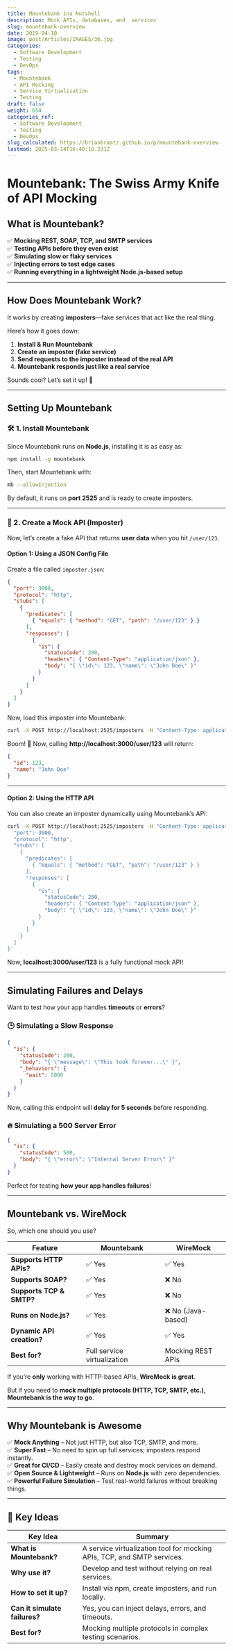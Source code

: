 ```yaml
---
title: Mountebank ina Nutshell
description: Mock APIs, databases, and  services
slug: mountebank-overview
date: 2019-04-10
image: post/Articles/IMAGES/36.jpg
categories:
  - Software Development
  - Testing
  - DevOps
tags:
  - Mountebank
  - API Mocking
  - Service Virtualization
  - Testing
draft: false
weight: 654
categories_ref:
  - Software Development
  - Testing
  - DevOps
slug_calculated: https://brianbraatz.github.io/p/mountebank-overview
lastmod: 2025-03-14T16:40:18.231Z
---
```

# Mountebank: The Swiss Army Knife of API Mocking

## What is Mountebank?

<!-- Okay, so you've heard of **WireMock**, but what if I told you there's another tool that can mock **more than just HTTP APIs**? Meet **Mountebank**—a powerful, open-source **service virtualization tool** that lets you **mock APIs, databases, TCP services, SMTP servers, and more**.  

Think of it like WireMock, but with **extra superpowers**. 💪  

It’s perfect for:   -->

✅ **Mocking REST, SOAP, TCP, and SMTP services**\
✅ **Testing APIs before they even exist**\
✅ **Simulating slow or flaky services**\
✅ **Injecting errors to test edge cases**\
✅ **Running everything in a lightweight Node.js-based setup**

<!-- If you're working with **microservices, CI/CD pipelines, or complex testing scenarios**, **Mountebank** is your new best friend.   -->

***

## How Does Mountebank Work?

It works by creating **imposters**—fake services that act like the real thing.

Here’s how it goes down:

1. **Install & Run Mountebank**
2. **Create an imposter (fake service)**
3. **Send requests to the imposter instead of the real API**
4. **Mountebank responds just like a real service**

Sounds cool? Let’s set it up! 🚀

***

## Setting Up Mountebank

### 🛠️ 1. Install Mountebank

Since Mountebank runs on **Node.js**, installing it is as easy as:

```sh
npm install -g mountebank
```

Then, start Mountebank with:

```sh
mb --allowInjection
```

By default, it runs on **port 2525** and is ready to create imposters.

***

### 🔧 2. Create a Mock API (Imposter)

Now, let’s create a fake API that returns **user data** when you hit `/user/123`.

#### **Option 1: Using a JSON Config File**

Create a file called `imposter.json`:

```json
{
  "port": 3000,
  "protocol": "http",
  "stubs": [
    {
      "predicates": [
        { "equals": { "method": "GET", "path": "/user/123" } }
      ],
      "responses": [
        {
          "is": {
            "statusCode": 200,
            "headers": { "Content-Type": "application/json" },
            "body": "{ \"id\": 123, \"name\": \"John Doe\" }"
          }
        }
      ]
    }
  ]
}
```

Now, load this imposter into Mountebank:

```sh
curl -X POST http://localhost:2525/imposters -H "Content-Type: application/json" -d @imposter.json
```

Boom! 🎉 Now, calling **http://localhost:3000/user/123** will return:

```json
{
  "id": 123,
  "name": "John Doe"
}
```

***

#### **Option 2: Using the HTTP API**

You can also create an imposter dynamically using Mountebank’s API:

```sh
curl -X POST http://localhost:2525/imposters -H "Content-Type: application/json" -d '{
  "port": 3000,
  "protocol": "http",
  "stubs": [
    {
      "predicates": [
        { "equals": { "method": "GET", "path": "/user/123" } }
      ],
      "responses": [
        {
          "is": {
            "statusCode": 200,
            "headers": { "Content-Type": "application/json" },
            "body": "{ \"id\": 123, \"name\": \"John Doe\" }"
          }
        }
      ]
    }
  ]
}'
```

Now, **localhost:3000/user/123** is a fully functional mock API!

***

## Simulating Failures and Delays

Want to test how your app handles **timeouts** or **errors**?

### 🕒 Simulating a Slow Response

```json
{
  "is": {
    "statusCode": 200,
    "body": "{ \"message\": \"This took forever...\" }",
    "_behaviors": {
      "wait": 5000
    }
  }
}
```

Now, calling this endpoint will **delay for 5 seconds** before responding.

### 🔥 Simulating a 500 Server Error

```json
{
  "is": {
    "statusCode": 500,
    "body": "{ \"error\": \"Internal Server Error\" }"
  }
}
```

Perfect for testing **how your app handles failures**!

***

## Mountebank vs. WireMock

So, which one should you use?

| Feature                   | Mountebank                  | WireMock          |
| ------------------------- | --------------------------- | ----------------- |
| **Supports HTTP APIs?**   | ✅ Yes                       | ✅ Yes             |
| **Supports SOAP?**        | ✅ Yes                       | ❌ No              |
| **Supports TCP & SMTP?**  | ✅ Yes                       | ❌ No              |
| **Runs on Node.js?**      | ✅ Yes                       | ❌ No (Java-based) |
| **Dynamic API creation?** | ✅ Yes                       | ✅ Yes             |
| **Best for?**             | Full service virtualization | Mocking REST APIs |

If you’re **only** working with HTTP-based APIs, **WireMock is great**.

But if you need to **mock multiple protocols (HTTP, TCP, SMTP, etc.), Mountebank is the way to go**.

***

## Why Mountebank is Awesome

✅ **Mock Anything** – Not just HTTP, but also TCP, SMTP, and more.\
✅ **Super Fast** – No need to spin up full services; imposters respond instantly.\
✅ **Great for CI/CD** – Easily create and destroy mock services on demand.\
✅ **Open Source & Lightweight** – Runs on **Node.js** with zero dependencies.\
✅ **Powerful Failure Simulation** – Test real-world failures without breaking things.

<!-- ---

## Final Thoughts  

Mountebank is **like WireMock on steroids**—it lets you mock **entire systems** without needing real services.  

If you're building **microservices, working with multiple protocols, or need deep testing**, **Mountebank is a game-changer**.  

Go ahead, **mock all the things!** 🚀   -->

***

## 🔑 Key Ideas

| Key Idea                      | Summary                                                                 |
| ----------------------------- | ----------------------------------------------------------------------- |
| **What is Mountebank?**       | A service virtualization tool for mocking APIs, TCP, and SMTP services. |
| **Why use it?**               | Develop and test without relying on real services.                      |
| **How to set it up?**         | Install via npm, create imposters, and run locally.                     |
| **Can it simulate failures?** | Yes, you can inject delays, errors, and timeouts.                       |
| **Best for?**                 | Mocking multiple protocols in complex testing scenarios.                |

```


```
